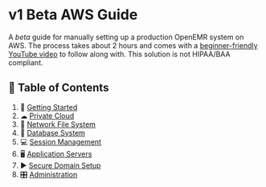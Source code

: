 # v1 Beta AWS Guide

A *beta* guide for manually setting up a production OpenEMR system on AWS. The process takes about 2 hours and comes with a [beginner-friendly YouTube video](https://www.youtube.com/watch?v=foobar) to follow along with. This solution is not HIPAA/BAA compliant.

## 📒 Table of Contents

1. 🚴 [Getting Started](chapters/01-Getting-Started.md)
2. ☁ [Private Cloud](chapters/02-Private-Cloud.md)
3. 📁 [Network File System](chapters/03-Network-File-System.md)
4. 💽 [Database System](chapters/04-Database-System.md)
5. 💻 [Session Management](chapters/05-Session-Management.md)
6. 🖥 [Application Servers](chapters/06-Application-Servers.md)
7. ▶ [Secure Domain Setup](chapters/07-Secure-Domain-Setup.md)
8. 🎛 [Administration](chapters/08-Administration.md)
